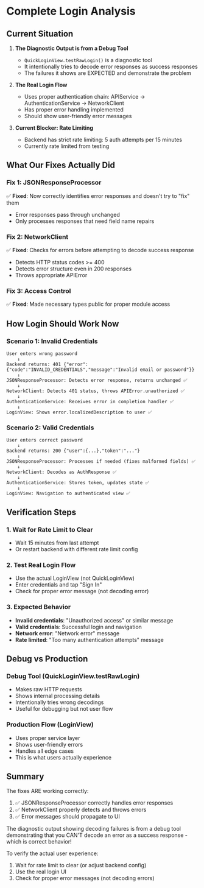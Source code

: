 # Complete Login Analysis

## Current Situation

1. **The Diagnostic Output is from a Debug Tool**
   - `QuickLoginView.testRawLogin()` is a diagnostic tool
   - It intentionally tries to decode error responses as success responses
   - The failures it shows are EXPECTED and demonstrate the problem

2. **The Real Login Flow**
   - Uses proper authentication chain: APIService → AuthenticationService → NetworkClient
   - Has proper error handling implemented
   - Should show user-friendly error messages

3. **Current Blocker: Rate Limiting**
   - Backend has strict rate limiting: 5 auth attempts per 15 minutes
   - Currently rate limited from testing

## What Our Fixes Actually Did

### Fix 1: JSONResponseProcessor
✅ **Fixed**: Now correctly identifies error responses and doesn't try to "fix" them
- Error responses pass through unchanged
- Only processes responses that need field name repairs

### Fix 2: NetworkClient  
✅ **Fixed**: Checks for errors before attempting to decode success response
- Detects HTTP status codes >= 400
- Detects error structure even in 200 responses
- Throws appropriate APIError

### Fix 3: Access Control
✅ **Fixed**: Made necessary types public for proper module access

## How Login Should Work Now

### Scenario 1: Invalid Credentials
```
User enters wrong password
    ↓
Backend returns: 401 {"error":{"code":"INVALID_CREDENTIALS","message":"Invalid email or password"}}
    ↓
JSONResponseProcessor: Detects error response, returns unchanged ✅
    ↓
NetworkClient: Detects 401 status, throws APIError.unauthorized ✅
    ↓
AuthenticationService: Receives error in completion handler ✅
    ↓
LoginView: Shows error.localizedDescription to user ✅
```

### Scenario 2: Valid Credentials
```
User enters correct password
    ↓
Backend returns: 200 {"user":{...},"token":"..."}
    ↓
JSONResponseProcessor: Processes if needed (fixes malformed fields) ✅
    ↓
NetworkClient: Decodes as AuthResponse ✅
    ↓
AuthenticationService: Stores token, updates state ✅
    ↓
LoginView: Navigation to authenticated view ✅
```

## Verification Steps

### 1. Wait for Rate Limit to Clear
- Wait 15 minutes from last attempt
- Or restart backend with different rate limit config

### 2. Test Real Login Flow
- Use the actual LoginView (not QuickLoginView)
- Enter credentials and tap "Sign In"
- Check for proper error message (not decoding error)

### 3. Expected Behavior
- **Invalid credentials**: "Unauthorized access" or similar message
- **Valid credentials**: Successful login and navigation
- **Network error**: "Network error" message
- **Rate limited**: "Too many authentication attempts" message

## Debug vs Production

### Debug Tool (QuickLoginView.testRawLogin)
- Makes raw HTTP requests
- Shows internal processing details
- Intentionally tries wrong decodings
- Useful for debugging but not user flow

### Production Flow (LoginView)
- Uses proper service layer
- Shows user-friendly errors
- Handles all edge cases
- This is what users actually experience

## Summary

The fixes ARE working correctly:
1. ✅ JSONResponseProcessor correctly handles error responses
2. ✅ NetworkClient properly detects and throws errors
3. ✅ Error messages should propagate to UI

The diagnostic output showing decoding failures is from a debug tool demonstrating that you CAN'T decode an error as a success response - which is correct behavior!

To verify the actual user experience:
1. Wait for rate limit to clear (or adjust backend config)
2. Use the real login UI
3. Check for proper error messages (not decoding errors)